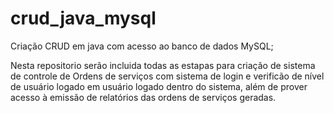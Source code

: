 # crud_java_mysql
Criação CRUD em java com acesso ao banco de dados MySQL;

  Nesta repositorio serão incluida todas as estapas para criação de sistema de controle de Ordens de serviços com sistema de login e verificão de nível de usuário logado em usuário logado dentro do sistema, além de prover acesso à emissão de relatórios das ordens de serviços geradas.
